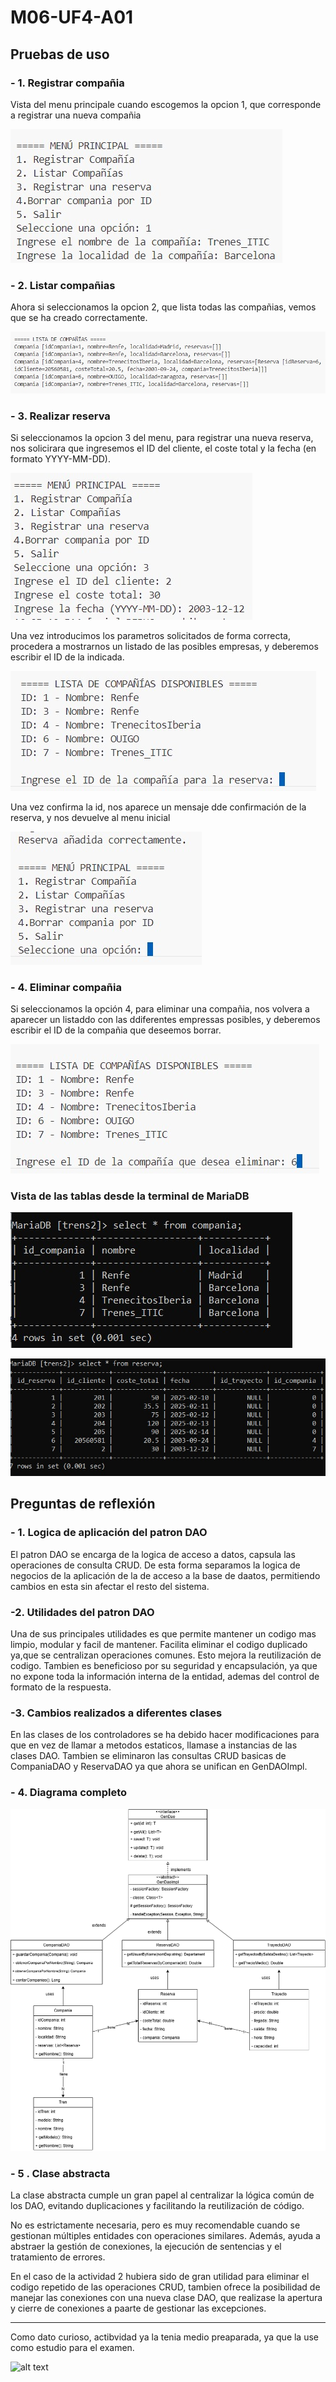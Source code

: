 # M06-UF4-A01

##  Pruebas de uso 

### - 1. Registrar compañia 

Vista del menu principale cuando escogemos la opcion 1, que corresponde a registrar una nueva compañia 

![alt text](<Foto Diagrama/image.png>)

### - 2. Listar compañias
Ahora si seleccionamos la opcion 2, que lista todas las compañias, vemos que se ha creado correctamente. 

![alt text](<Foto Diagrama/image-1.png>)

### - 3. Realizar reserva 

Si seleccionamos la opcion 3 del menu, para registrar una nueva reserva,  nos solicirara que ingresemos el ID del cliente, el coste total  y la fecha (en formato YYYY-MM-DD).

![alt text](<Foto Diagrama/image-2.png>)


Una vez introducimos los parametros solicitados de forma correcta, procedera a mostrarnos un listado de las posibles empresas, y deberemos escribir el ID de la indicada. 

![alt text](<Foto Diagrama/image-3.png>)

Una vez confirma la id, nos aparece un mensaje dde confirmación de la reserva, y nos devuelve al menu inicial

![alt text](<Foto Diagrama/image-4.png>)

### - 4. Eliminar compañia 

Si seleccionamos la opción 4, para eliminar una compañia, nos volvera a aparecer un listaddo con las ddiferentes empressas posibles,  y deberemos escribir el ID de la compañia que deseemos borrar.

![alt text](<Foto Diagrama/image-5.png>)

### Vista de las tablas desde la terminal de MariaDB 

![alt text](<Foto Diagrama/image-6.png>)

![alt text](<Foto Diagrama/image-7.png>)

## Preguntas de reflexión 

### - 1. Logica de aplicación del patron DAO 

El patron DAO se encarga de la logica de acceso a datos, capsula las operaciones de consulta CRUD. De esta forma separamos la logica de negocios de la aplicación de la de acceso a la base de daatos, permitiendo cambios en esta sin afectar el resto del sistema. 

### -2. Utilidades del patron DAO 

Una de sus principales utilidades es que permite mantener un codigo mas limpio, modular y facil de mantener.  Facilita eliminar el codigo duplicado ya,que se centralizan operaciones comunes. Esto mejora la reutilización de codigo.  Tambien es beneficioso por su seguridad y encapsulación, ya que no expone toda la información interna de la entidad, ademas del control de formato de la respuesta. 

### -3. Cambios realizados a diferentes clases 

En las clases de los controladores se ha debido hacer modificaciones para que en vez de llamar a metodos estaticos, llamase a instancias de las clases DAO. Tambien se eliminaron las consultas CRUD basicas de CompaniaDAO y ReservaDAO ya que ahora se unifican en GenDAOImpl. 


### - 4. Diagrama completo 
![alt text](<Foto Diagrama/M06-UF4.drawio.png>)

### - 5 . Clase abstracta
La clase abstracta cumple un gran papel al centralizar la lógica común de los DAO, evitando duplicaciones y facilitando la reutilización de código. 

No es estrictamente necesaria, pero es muy recomendable cuando se gestionan múltiples entidades con operaciones similares. Además, ayuda a abstraer la gestión de conexiones, la ejecución de sentencias y el tratamiento de errores.

En el caso de la actividad 2 hubiera sido de gran utilidad  para eliminar el codigo repetido de las operaciones CRUD, tambien ofrece la posibilidad de manejar las conexiones con una nueva clase DAO, que realizase la apertura y cierre de conexiones a paarte de gestionar las excepciones. 

-----

Como dato curioso, actibvidad ya la tenia medio preaparada, ya que la use como estudio para el examen. 

![alt text](<Foto Diagrama/foto.png>)